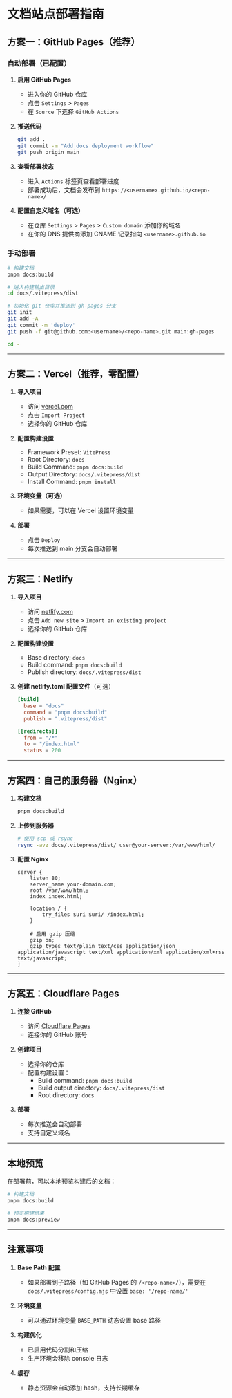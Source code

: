 # 文档站点部署指南

## 方案一：GitHub Pages（推荐）

### 自动部署（已配置）

1. **启用 GitHub Pages**
   - 进入你的 GitHub 仓库
   - 点击 `Settings` > `Pages`
   - 在 `Source` 下选择 `GitHub Actions`

2. **推送代码**
   ```bash
   git add .
   git commit -m "Add docs deployment workflow"
   git push origin main
   ```

3. **查看部署状态**
   - 进入 `Actions` 标签页查看部署进度
   - 部署成功后，文档会发布到 `https://<username>.github.io/<repo-name>/`

4. **配置自定义域名（可选）**
   - 在仓库 `Settings` > `Pages` > `Custom domain` 添加你的域名
   - 在你的 DNS 提供商添加 CNAME 记录指向 `<username>.github.io`

### 手动部署

```bash
# 构建文档
pnpm docs:build

# 进入构建输出目录
cd docs/.vitepress/dist

# 初始化 git 仓库并推送到 gh-pages 分支
git init
git add -A
git commit -m 'deploy'
git push -f git@github.com:<username>/<repo-name>.git main:gh-pages

cd -
```

---

## 方案二：Vercel（推荐，零配置）

1. **导入项目**
   - 访问 [vercel.com](https://vercel.com)
   - 点击 `Import Project`
   - 选择你的 GitHub 仓库

2. **配置构建设置**
   - Framework Preset: `VitePress`
   - Root Directory: `docs`
   - Build Command: `pnpm docs:build`
   - Output Directory: `docs/.vitepress/dist`
   - Install Command: `pnpm install`

3. **环境变量（可选）**
   - 如果需要，可以在 Vercel 设置环境变量

4. **部署**
   - 点击 `Deploy`
   - 每次推送到 main 分支会自动部署

---

## 方案三：Netlify

1. **导入项目**
   - 访问 [netlify.com](https://netlify.com)
   - 点击 `Add new site` > `Import an existing project`
   - 选择你的 GitHub 仓库

2. **配置构建设置**
   - Base directory: `docs`
   - Build command: `pnpm docs:build`
   - Publish directory: `docs/.vitepress/dist`

3. **创建 netlify.toml 配置文件**（可选）
   ```toml
   [build]
     base = "docs"
     command = "pnpm docs:build"
     publish = ".vitepress/dist"

   [[redirects]]
     from = "/*"
     to = "/index.html"
     status = 200
   ```

---

## 方案四：自己的服务器（Nginx）

1. **构建文档**
   ```bash
   pnpm docs:build
   ```

2. **上传到服务器**
   ```bash
   # 使用 scp 或 rsync
   rsync -avz docs/.vitepress/dist/ user@your-server:/var/www/html/
   ```

3. **配置 Nginx**
   ```nginx
   server {
       listen 80;
       server_name your-domain.com;
       root /var/www/html;
       index index.html;

       location / {
           try_files $uri $uri/ /index.html;
       }

       # 启用 gzip 压缩
       gzip on;
       gzip_types text/plain text/css application/json application/javascript text/xml application/xml application/xml+rss text/javascript;
   }
   ```

---

## 方案五：Cloudflare Pages

1. **连接 GitHub**
   - 访问 [Cloudflare Pages](https://pages.cloudflare.com/)
   - 连接你的 GitHub 账号

2. **创建项目**
   - 选择你的仓库
   - 配置构建设置：
     - Build command: `pnpm docs:build`
     - Build output directory: `docs/.vitepress/dist`
     - Root directory: `docs`

3. **部署**
   - 每次推送会自动部署
   - 支持自定义域名

---

## 本地预览

在部署前，可以本地预览构建后的文档：

```bash
# 构建文档
pnpm docs:build

# 预览构建结果
pnpm docs:preview
```

---

## 注意事项

1. **Base Path 配置**
   - 如果部署到子路径（如 GitHub Pages 的 `/<repo-name>/`），需要在 `docs/.vitepress/config.mjs` 中设置 `base: '/repo-name/'`

2. **环境变量**
   - 可以通过环境变量 `BASE_PATH` 动态设置 base 路径

3. **构建优化**
   - 已启用代码分割和压缩
   - 生产环境会移除 console 日志

4. **缓存**
   - 静态资源会自动添加 hash，支持长期缓存
